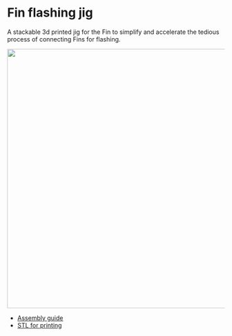 # Fin flashing jig

A stackable 3d printed jig for the Fin to simplify and accelerate the tedious process of connecting Fins for flashing.

<p align="center">
  <img src="../../output/JPG/flashingJig.jpg" width="600">
</p>


- [Assembly guide](./documentation/assembly%20guide/assembly%20guide.md)
- [STL for printing](./output/STL)
